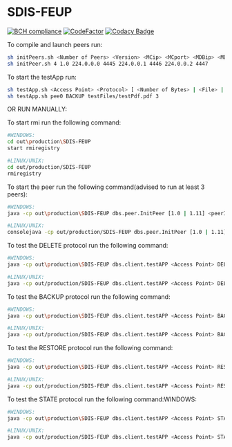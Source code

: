 # SDIS-FEUP
[![BCH compliance](https://bettercodehub.com/edge/badge/jflcarvalho/SDIS-FEUP?branch=project&token=2d8467f22312dd57f5d76ab38592445ef673d7c4)](https://bettercodehub.com/)
[![CodeFactor](https://www.codefactor.io/repository/github/jflcarvalho/sdis-feup/badge)](https://www.codefactor.io/repository/github/jflcarvalho/sdis-feup)
[![Codacy Badge](https://api.codacy.com/project/badge/Grade/322adeafbb664a7995776a14bf2f8c39)](https://www.codacy.com?utm_source=github.com&amp;utm_medium=referral&amp;utm_content=jflcarvalho/SDIS-FEUP&amp;utm_campaign=Badge_Grade)

To compile and launch peers run:
```sh
sh initPeers.sh <Number of Peers> <Version> <MCip> <MCport> <MDBip> <MDBport> <MDRip> <MDRport>
sh initPeer.sh 4 1.0 224.0.0.0 4445 224.0.0.1 4446 224.0.0.2 4447
```
To start the testApp run:
```sh
sh testApp.sh <Access Point> <Protocol> [ <Number of Bytes> | <File> | <File>, <Replication Degree>]
sh testApp.sh pee0 BACKUP testFiles/testPdf.pdf 3
```
OR RUN MANUALLY:

To start rmi run the following command:
```bash
#WINDOWS:
cd out\production\SDIS-FEUP
start rmiregistry

#LINUX/UNIX:
cd out/production/SDIS-FEUP
rmiregistry
```
To start the peer run the following command(advised to run at least 3 peers):
```bash
#WINDOWS:
java -cp out\production\SDIS-FEUP dbs.peer.InitPeer [1.0 | 1.11] <peerID> <accessPoint> 224.0.0.0 4445 224.0.0.1 4446 224.0.0.2 4447

#LINUX/UNIX:
consolejava -cp out/production/SDIS-FEUP dbs.peer.InitPeer [1.0 | 1.11] <peerID> <accessPoint> 224.0.0.0 4445 224.0.0.1 4446 224.0.0.2 4447
```
To test the DELETE protocol run the following command:
```bash
#WINDOWS:
java -cp out\production\SDIS-FEUP dbs.client.testAPP <Access Point> DELETE <File>

#LINUX/UNIX:
java -cp out/production/SDIS-FEUP dbs.client.testAPP <Access Point> DELETE <File>
```
To test the BACKUP protocol run the following command:
```bash
#WINDOWS:
java -cp out\production\SDIS-FEUP dbs.client.testAPP <Access Point> BACKUP <File> <Replication Degree>

#LINUX/UNIX:
java -cp out/production/SDIS-FEUP dbs.client.testAPP <Access Point> BACKUP <File> <Replication Degree>
```
To test the RESTORE protocol run the following command:
```bash
#WINDOWS:
java -cp out\production\SDIS-FEUP dbs.client.testAPP <Access Point> RESTORE <File>

#LINUX/UNIX:
java -cp out/production/SDIS-FEUP dbs.client.testAPP <Access Point> RESTORE <File>
```
To test the STATE protocol run the following command:WINDOWS:
```bash
#WINDOWS:
java -cp out\production\SDIS-FEUP dbs.client.testAPP <Access Point> STATE

#LINUX/UNIX:
java -cp out/production/SDIS-FEUP dbs.client.testAPP <Access Point> STATE
```
